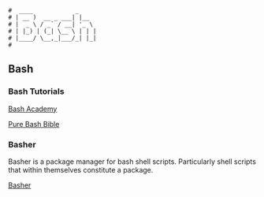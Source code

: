 ```text
#  ____            _
# | __ )  __ _ ___| |__
# |  _ \ / _` / __| '_ \
# | |_) | (_| \__ \ | | |
# |____/ \__,_|___/_| |_|
#
```

## Bash

### Bash Tutorials

[Bash Academy](https://github.com/lhunath/guide.bash.academy)

[Pure Bash Bible](https://github.com/dylanaraps/pure-bash-bible)

### Basher

Basher is a package manager for bash shell scripts. Particularly shell scripts that within themselves
constitute a package.

[Basher](https://www.basher.it/)
